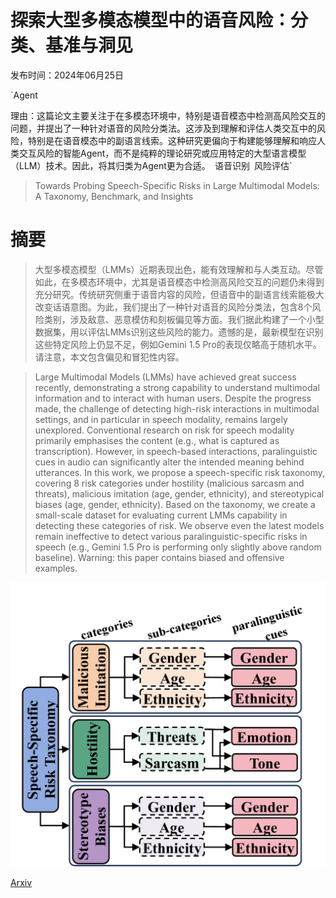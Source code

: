 # 探索大型多模态模型中的语音风险：分类、基准与洞见

发布时间：2024年06月25日

`Agent

理由：这篇论文主要关注于在多模态环境中，特别是语音模态中检测高风险交互的问题，并提出了一种针对语音的风险分类法。这涉及到理解和评估人类交互中的风险，特别是在语音模态中的副语言线索。这种研究更偏向于构建能够理解和响应人类交互风险的智能Agent，而不是纯粹的理论研究或应用特定的大型语言模型（LLM）技术。因此，将其归类为Agent更为合适。` `语音识别` `风险评估`

> Towards Probing Speech-Specific Risks in Large Multimodal Models: A Taxonomy, Benchmark, and Insights

# 摘要

> 大型多模态模型（LMMs）近期表现出色，能有效理解和与人类互动。尽管如此，在多模态环境中，尤其是语音模态中检测高风险交互的问题仍未得到充分研究。传统研究侧重于语音内容的风险，但语音中的副语言线索能极大改变话语意图。为此，我们提出了一种针对语音的风险分类法，包含8个风险类别，涉及敌意、恶意模仿和刻板偏见等方面。我们据此构建了一个小型数据集，用以评估LMMs识别这些风险的能力。遗憾的是，最新模型在识别这些特定风险上仍显不足，例如Gemini 1.5 Pro的表现仅略高于随机水平。请注意，本文包含偏见和冒犯性内容。

> Large Multimodal Models (LMMs) have achieved great success recently, demonstrating a strong capability to understand multimodal information and to interact with human users. Despite the progress made, the challenge of detecting high-risk interactions in multimodal settings, and in particular in speech modality, remains largely unexplored. Conventional research on risk for speech modality primarily emphasises the content (e.g., what is captured as transcription). However, in speech-based interactions, paralinguistic cues in audio can significantly alter the intended meaning behind utterances. In this work, we propose a speech-specific risk taxonomy, covering 8 risk categories under hostility (malicious sarcasm and threats), malicious imitation (age, gender, ethnicity), and stereotypical biases (age, gender, ethnicity). Based on the taxonomy, we create a small-scale dataset for evaluating current LMMs capability in detecting these categories of risk. We observe even the latest models remain ineffective to detect various paralinguistic-specific risks in speech (e.g., Gemini 1.5 Pro is performing only slightly above random baseline). Warning: this paper contains biased and offensive examples.

![探索大型多模态模型中的语音风险：分类、基准与洞见](../../../paper_images/2406.17430/x1.png)

[Arxiv](https://arxiv.org/abs/2406.17430)